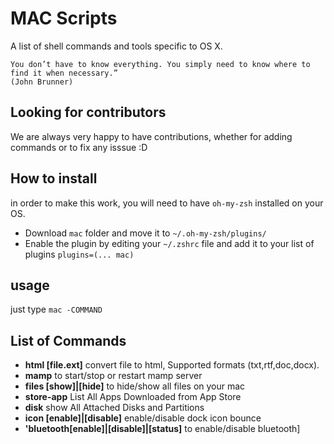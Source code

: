 # MAC Scripts
A list of shell commands and tools specific to OS X.

	You don’t have to know everything. You simply need to know where to find it when necessary.”
	(John Brunner)
	

## Looking for contributors

We are always very happy to have contributions, whether for adding commands or to fix any isssue :D


## How to install
 in order to make this work, you will need to have `oh-my-zsh` installed on your OS.

* Download `mac` folder and move it to `~/.oh-my-zsh/plugins/` 
* Enable the plugin by editing your `~/.zshrc` file and add it to your list of plugins `plugins=(... mac)`

## usage
just type `mac -COMMAND` 


## List of Commands
* **html [file.ext]**		convert file to html, Supported formats
(txt,rtf,doc,docx).
* **mamp** to start/stop or restart mamp server
* **files [show]|[hide]**	to hide/show all files on your mac
* **store-app**			List All Apps Downloaded from App Store 
* **disk** 			show All Attached Disks and Partitions
* **icon [enable]|[disable]**	enable/disable dock icon bounce 
* **'bluetooth[enable]|[disable]|[status]** to enable/disable bluetooth]


